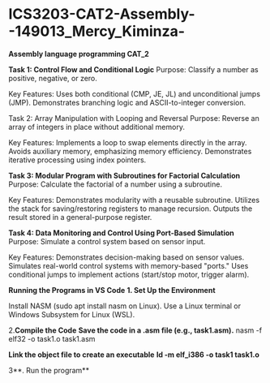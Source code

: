 # ICS3203-CAT2-Assembly--149013_Mercy_Kiminza-
**Assembly language programming CAT_2**


**Task 1: Control Flow and Conditional Logic**
Purpose: Classify a number as positive, negative, or zero.

Key Features:
Uses both conditional (CMP, JE, JL) and unconditional jumps (JMP).
Demonstrates branching logic and ASCII-to-integer conversion.


Task 2: Array Manipulation with Looping and Reversal
Purpose: Reverse an array of integers in place without additional memory.

Key Features:
Implements a loop to swap elements directly in the array.
Avoids auxiliary memory, emphasizing memory efficiency.
Demonstrates iterative processing using index pointers.


**Task 3: Modular Program with Subroutines for Factorial Calculation**
Purpose: Calculate the factorial of a number using a subroutine.

Key Features:
Demonstrates modularity with a reusable subroutine.
Utilizes the stack for saving/restoring registers to manage recursion.
Outputs the result stored in a general-purpose register.


**Task 4: Data Monitoring and Control Using Port-Based Simulation**
Purpose: Simulate a control system based on sensor input.

Key Features:
Demonstrates decision-making based on sensor values.
Simulates real-world control systems with memory-based "ports."
Uses conditional jumps to implement actions (start/stop motor, trigger alarm).



**Running the Programs in VS Code**
**1. Set Up the Environment**

Install NASM (sudo apt install nasm on Linux).
Use a Linux terminal or Windows Subsystem for Linux (WSL).


2.**Compile the Code**
**Save the code in a .asm file (e.g., task1.asm).**
nasm -f elf32 -o task1.o task1.asm

**Link the object file to create an executable**
**ld -m elf_i386 -o task1 task1.o**

3**. Run the program**




